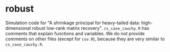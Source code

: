 # robust
Simulation code for "A shrinkage principal for heavy-tailed data: high-dimensional robust low-rank matrix recovery". 
`cs_case_cauchy.R` has comments that explain functions and variables. We do not provide comments on other files (except for `cov.R`), because they are very similar to `cs_case_cauchy.R`. 
